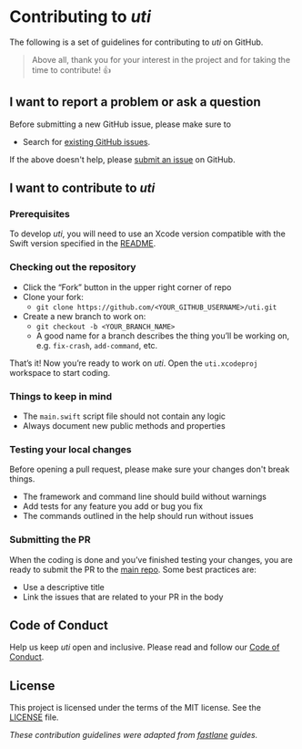 # Contributing to _uti_

The following is a set of guidelines for contributing to _uti_ on GitHub.

> Above all, thank you for your interest in the project and for taking the time to contribute! 👍

## I want to report a problem or ask a question

Before submitting a new GitHub issue, please make sure to

- Search for [existing GitHub issues](https://github.com/alexaubry/uti/issues).

If the above doesn't help, please [submit an issue](https://github.com/alexaubry/uti/issues) on GitHub.

## I want to contribute to _uti_

### Prerequisites

To develop _uti_, you will need to use an Xcode version compatible with the Swift version specified in the [README](https://github.com/alexaubry/uti/#requirements).

### Checking out the repository

- Click the “Fork” button in the upper right corner of repo
- Clone your fork:
    - `git clone https://github.com/<YOUR_GITHUB_USERNAME>/uti.git`
- Create a new branch to work on:
    - `git checkout -b <YOUR_BRANCH_NAME>`
    - A good name for a branch describes the thing you’ll be working on, e.g. `fix-crash`, `add-command`, etc.

That’s it! Now you’re ready to work on _uti_. Open the `uti.xcodeproj` workspace to start coding.

### Things to keep in mind

- The  `main.swift` script file should not contain any logic
- Always document new public methods and properties

### Testing your local changes

Before opening a pull request, please make sure your changes don't break things.

- The framework and command line should build without warnings
- Add tests for any feature you add or bug you fix
- The commands outlined in the help should run without issues

### Submitting the PR

When the coding is done and you’ve finished testing your changes, you are ready to submit the PR to the [main repo](https://github.com/alexaubry/uti). Some best practices are:

- Use a descriptive title
- Link the issues that are related to your PR in the body

## Code of Conduct

Help us keep _uti_ open and inclusive. Please read and follow our [Code of Conduct](CODE_OF_CONDUCT.md).

## License

This project is licensed under the terms of the MIT license. See the [LICENSE](LICENSE) file.

_These contribution guidelines were adapted from [_fastlane_](https://github.com/fastlane/fastlane) guides._

